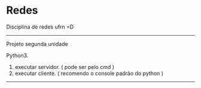 # Redes
Disciplina de redes ufrn =D

--------------------------------------------

Projeto segunda unidade

Python3.

1. executar servidor. ( pode ser pelo cmd )
2. executar cliente. ( recomendo o console padrão do python )

--------------------------------------------